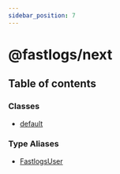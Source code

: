```yaml
---
sidebar_position: 7
---
```


# @fastlogs/next

## Table of contents

### Classes

- [default](classes/default.md)

### Type Aliases

- [FastlogsUser](types/FastlogsUser.md)
